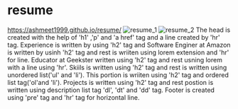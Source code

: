 # resume
https://ashmeet1999.github.io/resume/
![resume_1](https://github.com/Ashmeet1999/resume/assets/127505055/ed414351-8b11-4712-bb02-5b8fe3dece05)
![resume_2](https://github.com/Ashmeet1999/resume/assets/127505055/32d68c31-44dd-4b6c-9561-3509c05b77c3)
The head is created with the help of 'h1' ,'p' and 'a href' tag and a line created by 'hr' tag.
Experience is written by using 'h2' tag and Software Enginer at Amazon is written by usinh 'h2' tag and rest is wriiten using lorem extension and 'hr' for line.
Educator at Geekster written using 'h2' tag and rest usning lorem with a line using 'hr'.
Skiils is written using 'h2' tag and rest is written using unordered list('ul' and 'li').
This portion is wriiten using 'h2' tag and ordered list tag('ol'and 'li').
Projects is written using 'h2' tag and rest postion is written using description list tag 'dl', 'dt' and 'dd' tag.
Footer is created using 'pre' tag and 'hr' tag for horizontal line.
